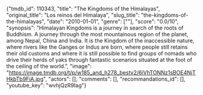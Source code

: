 {"tmdb_id": 110343, "title": "The Kingdoms of the Himalayas", "original_title": "Los reinos del Himalaya", "slug_title": "the-kingdoms-of-the-himalayas", "date": "2010-01-01", "genre": [""], "score": "0.0/10", "synopsis": "Himalayan Kingdoms is a journey in search of the roots of Buddhism. A journey through the most mountainous region of the planet, among Nepal, China and India. It is the Kingdom of the inaccessible nature, where rivers like the Ganges or Indus are born, where people still retains their old customs and where it is still possible to find groups of nomads who drive their herds of yaks through fantastic scenarios situated at the foot of the ceiling of the world.", "image": "https://image.tmdb.org/t/p/w185_and_h278_bestv2/6iVhTONNz1sBOE4NjTHkbTb9FiA.jpg", "actors": [], "comments": [], "recommandations_id": [], "youtube_key": "wvhjQzR9Iag"}